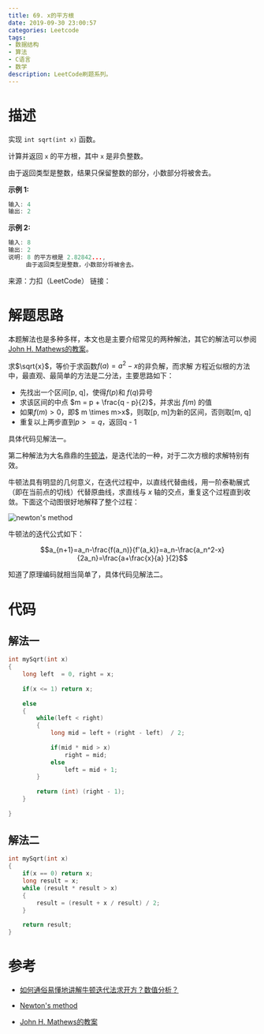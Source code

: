 ```yaml
---
title: 69. x的平方根
date: 2019-09-30 23:00:57
categories: Leetcode
tags:
- 数据结构
- 算法
- C语言
- 数学
description: LeetCode刷题系列。
---
```


# 描述

实现 `int sqrt(int x)` 函数。

计算并返回 `x` 的平方根，其中 `x` 是非负整数。

由于返回类型是整数，结果只保留整数的部分，小数部分将被舍去。

**示例 1:**

```c
输入: 4
输出: 2
```

**示例 2:**

```c
输入: 8
输出: 2
说明: 8 的平方根是 2.82842..., 
     由于返回类型是整数，小数部分将被舍去。
```

来源：力扣（LeetCode）
链接：[](https://leetcode-cn.com/problems/sqrtx)


# 解题思路

本题解法也是多种多样，本文也是主要介绍常见的两种解法，其它的解法可以参阅[John H. Mathews的教案](http://mathfaculty.fullerton.edu/mathews//a2001/Animations/RootFinding/RootFinding.html)。

求$\sqrt{x}$，等价于求函数$f(a)=a^2-x$的非负解，而求解 方程近似根的方法中，最直观、最简单的方法是二分法，主要思路如下：

- 先找出一个区间[p, q]，使得$f(p)$和 $f(q)$异号
- 求该区间的中点 $m = p + \frac{q - p}{2}$，并求出 $f(m)$ 的值
- 如果$f(m)>0$，即$ m \times m>x$，则取[p, m]为新的区间，否则取[m, q]
- 重复以上两步直到$p >= q$，返回q - 1

具体代码见解法一。

第二种解法为大名鼎鼎的[牛顿法](https://en.wikipedia.org/wiki/Newton%27s_method)，是迭代法的一种，对于二次方根的求解特别有效。

牛顿法具有明显的几何意义，在迭代过程中，以直线代替曲线，用一阶泰勒展式（即在当前点的切线）代替原曲线，求直线与 $x$ 轴的交点，重复这个过程直到收敛。下面这个动图很好地解释了整个过程：

![newton's method](https://machinelearning-1255641038.cos.ap-chengdu.myqcloud.com/Datacruiser_Blog_Sources/LeetCode_Tencent50/NewtonIteration_Ani.gif)

牛顿法的迭代公式如下：

$$a_{n+1}=a_n-\frac{f(a_n)}{f'(a_k)}=a_n-\frac{a_n^2-x}{2a_n}=\frac{a+\frac{x}{a}  }{2}$$

知道了原理编码就相当简单了，具体代码见解法二。

# 代码

## 解法一

```c
int mySqrt(int x)
{
    long left  = 0, right = x;
    
    if(x <= 1) return x;
    
    else
    {
        while(left < right)
        {
            long mid = left + (right - left)  / 2;
            
            if(mid * mid > x)
                right = mid;
            else
                left = mid + 1;
        }
        
        return (int) (right - 1);
    }
    
}


```

## 解法二

```c
int mySqrt(int x)
{
    if(x == 0) return x;
    long result = x;
    while (result * result > x)
    {
        result = (result + x / result) / 2;
    }
    
    return result;
}
```

# 参考

- [如何通俗易懂地讲解牛顿迭代法求开方？数值分析？](https://www.zhihu.com/question/20690553)

- [Newton's method](https://en.wikipedia.org/wiki/Newton%27s_method)

- [John H. Mathews的教案](http://mathfaculty.fullerton.edu/mathews//a2001/Animations/RootFinding/RootFinding.html)
